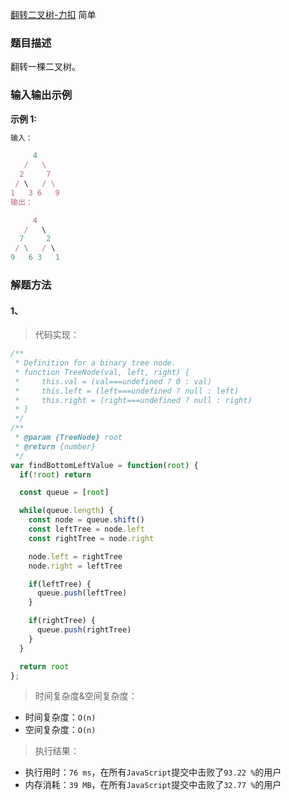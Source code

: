 
[翻转二叉树-力扣](https://leetcode-cn.com/problems/invert-binary-tree/)
<span>简单</span>

### 题目描述
翻转一棵二叉树。

### 输入输出示例
**示例 1:**
```js
输入：

     4
   /   \
  2     7
 / \   / \
1   3 6   9
输出：

     4
   /   \
  7     2
 / \   / \
9   6 3   1

```

### 解题方法

#### 1、

> 代码实现：

```js
/**
 * Definition for a binary tree node.
 * function TreeNode(val, left, right) {
 *     this.val = (val===undefined ? 0 : val)
 *     this.left = (left===undefined ? null : left)
 *     this.right = (right===undefined ? null : right)
 * }
 */
/**
 * @param {TreeNode} root
 * @return {number}
 */
var findBottomLeftValue = function(root) {
  if(!root) return

  const queue = [root]

  while(queue.length) {
    const node = queue.shift()
    const leftTree = node.left
    const rightTree = node.right

    node.left = rightTree
    node.right = leftTree

    if(leftTree) {
      queue.push(leftTree)
    }

    if(rightTree) {
      queue.push(rightTree)
    }
  }

  return root
};
```

> 时间复杂度&空间复杂度：
- 时间复杂度：`O(n)`
- 空间复杂度：`O(n)`

> 执行结果：

- 执行用时：`76 ms`，在所有`JavaScript`提交中击败了`93.22 %`的用户
- 内存消耗：`39 MB`，在所有`JavaScript`提交中击败了`32.77 %`的用户
